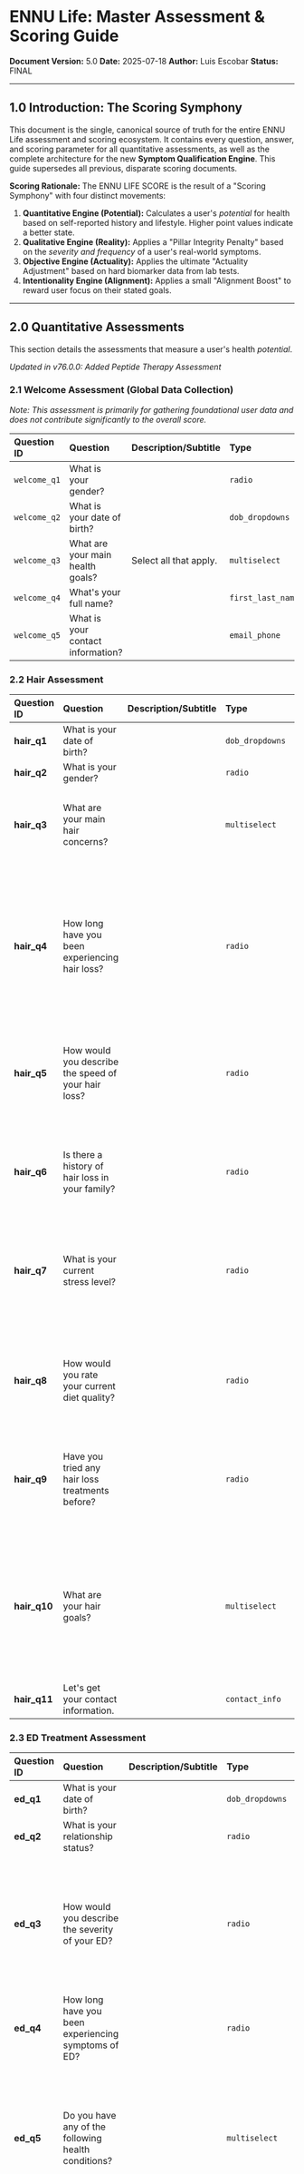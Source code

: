 # ENNU Life: Master Assessment & Scoring Guide

**Document Version:** 5.0
**Date:** 2025-07-18
**Author:** Luis Escobar
**Status:** FINAL

---

## 1.0 Introduction: The Scoring Symphony

This document is the single, canonical source of truth for the entire ENNU Life assessment and scoring ecosystem. It contains every question, answer, and scoring parameter for all quantitative assessments, as well as the complete architecture for the new **Symptom Qualification Engine**. This guide supersedes all previous, disparate scoring documents.

**Scoring Rationale:** The ENNU LIFE SCORE is the result of a "Scoring Symphony" with four distinct movements:
1.  **Quantitative Engine (Potential):** Calculates a user's *potential* for health based on self-reported history and lifestyle. Higher point values indicate a better state.
2.  **Qualitative Engine (Reality):** Applies a "Pillar Integrity Penalty" based on the *severity and frequency* of a user's real-world symptoms.
3.  **Objective Engine (Actuality):** Applies the ultimate "Actuality Adjustment" based on hard biomarker data from lab tests.
4.  **Intentionality Engine (Alignment):** Applies a small "Alignment Boost" to reward user focus on their stated goals.

---

## 2.0 Quantitative Assessments

This section details the assessments that measure a user's health *potential*.

*Updated in v76.0.0: Added Peptide Therapy Assessment*

### 2.1 Welcome Assessment (Global Data Collection)
*Note: This assessment is primarily for gathering foundational user data and does not contribute significantly to the overall score.*

| Question ID | Question | Description/Subtitle | Type | Global Key |
| :--- | :--- | :--- | :--- | :--- |
| `welcome_q1` | What is your gender? | | `radio` | `gender` |
| `welcome_q2` | What is your date of birth?| | `dob_dropdowns`| `user_dob_combined` |
| `welcome_q3` | What are your main health goals? | Select all that apply. | `multiselect`| `health_goals` |
| `welcome_q4` | What's your full name?| | `first_last_name` | `first_last_name` |
| `welcome_q5` | What is your contact information? | | `email_phone`| `email_phone` |

### 2.2 Hair Assessment

| Question ID | Question | Description/Subtitle | Type | Global Key | Options | Answer Value | Points | Category | Weight |
| :--- | :--- | :--- | :--- | :--- | :--- | :--- | :--- | :--- | :--- |
| **hair_q1** | What is your date of birth? | | `dob_dropdowns` | `user_dob_combined`| N/A | N/A | 0 | Demographics | 0 |
| **hair_q2** | What is your gender? | | `radio` | `gender` | Male | `male` | 5 | Demographics | 0.5 |
| | | | | | Female | `female` | 5 | | |
| **hair_q3** | What are your main hair concerns? | | `multiselect` | ` ` | Thinning Hair | `thinning` | 4 | Hair Health Status | 3 |
| | | | | | Receding Hairline | `receding` | 3 | | |
| | | | | | Bald Spots | `bald_spots` | 2 | | |
| | | | | | Overall Hair Loss | `overall_loss`| 1 | | |
| **hair_q4** | How long have you been experiencing hair loss?| | `radio` | ` ` | Less than 6 months| `recent` | 8 | Progression Timeline | 2 |
| | | | | | 6 months - 2 years| `moderate` | 6 | | |
| | | | | | 2-5 years | `long` | 4 | | |
| | | | | | More than 5 years| `very_long` | 2 | | |
| **hair_q5** | How would you describe the speed of your hair loss?| | `radio` | ` ` | Very Slow | `slow` | 8 | Progression Rate | 2.5 |
| | | | | | Moderate | `moderate` | 6 | | |
| | | | | | Fast | `fast` | 3 | | |
| | | | | | Very Fast | `very_fast` | 1 | | |
| **hair_q6** | Is there a history of hair loss in your family?| | `radio` | ` ` | No Family History | `none` | 9 | Genetic Factors | 2 |
| | | | | | Mother's Side | `mother` | 6 | | |
| | | | | | Father's Side | `father` | 5 | | |
| | | | | | Both Sides | `both` | 3 | | |
| **hair_q7** | What is your current stress level?| | `radio` | ` ` | Low Stress | `low` | 9 | Lifestyle Factors | 1.5 |
| | | | | | Moderate Stress | `moderate` | 7 | | |
| | | | | | High Stress | `high` | 4 | | |
| | | | | | Very High Stress | `very_high` | 2 | | |
| **hair_q8** | How would you rate your current diet quality? | | `radio` | ` ` | Excellent | `excellent` | 9 | Nutritional Support | 1.5 |
| | | | | | Good | `good` | 7 | | |
| | | | | | Fair | `fair` | 5 | | |
| | | | | | Poor | `poor` | 2 | | |
| **hair_q9** | Have you tried any hair loss treatments before?| | `radio` | ` ` | No Treatments | `none` | 7 | Treatment History | 1 |
| | | | | | Over-the-Counter | `otc` | 6 | | |
| | | | | | Prescription Meds| `prescription`| 5 | | |
| | | | | | Medical Procedures| `procedures` | 4 | | |
| **hair_q10**| What are your hair goals? | | `multiselect` | ` ` | Stop Hair Loss | `stop_loss` | 8 | Treatment Expectations | 1 |
| | | | | | Regrow Hair | `regrow` | 6 | | |
| | | | | | Thicken Hair | `thicken` | 7 | | |
| | | | | | Overall Improvement| `improve` | 8 | | |
| **hair_q11**| Let's get your contact information. | | `contact_info`| `contact_info`| N/A | N/A | N/A | N/A | N/A |

### 2.3 ED Treatment Assessment

| Question ID | Question | Description/Subtitle | Type | Global Key | Options | Answer Value | Points | Category | Weight |
| :--- | :--- | :--- | :--- | :--- | :--- | :--- | :--- | :--- | :--- |
| **ed_q1** | What is your date of birth?| | `dob_dropdowns`| `user_dob_combined` | N/A | N/A | 0 | Demographics | 0 |
| **ed_q2** | What is your relationship status?| | `radio` | ` ` | Single | `single` | 6 | Psychosocial Factors | 1 |
| | | | | | Dating | `dating` | 7 | | |
| | | | | | Married/Partnered| `married` | 8 | | |
| | | | | | Divorced/Separated| `divorced` | 5 | | |
| **ed_q3** | How would you describe the severity of your ED?| | `radio` | ` ` | Mild | `mild` | 8 | Condition Severity | 3 |
| | | | | | Moderate | `moderate` | 6 | | |
| | | | | | Severe | `severe` | 3 | | |
| | | | | | Complete | `complete` | 1 | | |
| **ed_q4** | How long have you been experiencing symptoms of ED?| | `radio` | ` ` | Less than 6 months| `recent` | 8 | Timeline | 2 |
| | | | | | 6 months - 2 years| `moderate` | 6 | | |
| | | | | | 2-5 years | `long` | 4 | | |
| | | | | | More than 5 years| `very_long` | 2 | | |
| **ed_q5** | Do you have any of the following health conditions?| | `multiselect` | ` ` | None of these | `none` | 9 | Medical Factors | 2.5 |
| | | | | | Diabetes | `diabetes` | 4 | | |
| | | | | | Heart Disease | `heart` | 3 | | |
| | | | | | High Blood Pressure| `hypertension`| 4 | | |
| **ed_q6** | Have you tried any ED treatments before?| | `radio` | ` ` | No previous treatments| `none` | 7 | Treatment History | 1 |
| | | | | | Oral medications | `oral` | 6 | | |
| | | | | | Injections | `injections` | 5 | | |
| | | | | | Vacuum devices | `devices` | 5 | | |
| **ed_q7** | Do you smoke or use tobacco products?| | `radio` | ` ` | No | `no` | 9 | Medical Factors | 1.5 |
| | | | | | Yes, socially | `yes_socially`| 4 | | |
| | | | | | Yes, daily | `yes_daily` | 2 | | |
| | | | | | I am a former smoker| `former` | 6 | | |
| **ed_q8** | How often do you exercise?| | `radio` | ` ` | Never | `never` | 3 | Physical Health | 1.5 |
| | | | | | Rarely | `rarely` | 5 | | |
| | | | | | Regularly | `regularly` | 8 | | |
| | | | | | Daily | `daily` | 9 | | |
| **ed_q9** | How would you describe your current stress level?| | `radio` | ` ` | Low | `low` | 9 | Psychological Factors | 2 |
| | | | | | Moderate | `moderate` | 7 | | |
| | | | | | High | `high` | 4 | | |
| | | | | | Very High | `very_high` | 2 | | |
| **ed_q10**| What are your primary goals for seeking treatment?| | `multiselect`| ` ` | Restore function | `restore` | 8 | Treatment Motivation | 1 |
| | | | | | Boost confidence | `confidence` | 7 | | |
| | | | | | Improve performance | `performance`| 6 | | |
| | | | | | Improve relationship| `relationship`| 8 | | |
| **ed_q11**| Are you currently taking any of the following types of medications?| | `multiselect`| ` ` | No medications | `none` | 8 | Drug Interactions | 1.5 |
| | | | | | Blood pressure meds| `blood_pressure`| 5 | | |
| | | | | | Antidepressants | `antidepressants`| 4 | | |
| | | | | | Other medications | `other` | 6 | | |
| **ed_q12**| Let's get your contact information.| | `contact_info`| `contact_info`| N/A | N/A | N/A | N/A | N/A |

### 2.4 Weight Loss Assessment

| Question ID | Question | Description/Subtitle | Type | Global Key | Options | Answer Value | Points | Category | Weight |
| :--- | :--- | :--- | :--- | :--- | :--- | :--- | :--- | :--- | :--- |
| **weight_q1**| What is your date of birth?| | `dob_dropdowns`| `user_dob_combined`| N/A | N/A | 0 | Demographics | 0 |
| **weight_q2**| What is your gender? | | `radio` | `gender` | Male | `male` | 5 | Demographics | 0.5 |
| | | | | | Female | `female` | 5 | | |
| **weight_q3**| What is your primary weight loss goal?| | `multiselect`| `health_goals`| Lose 10-20 lbs | `lose_10` | 8 | Motivation & Goals | 2 |
| | | | | | Lose 20-50 lbs | `lose_30` | 7 | | |
| | | | | | Lose 50+ lbs | `lose_50` | 6 | | |
| | | | | | Maintain current weight | `maintain` | 9 | | |
| **weight_q4**| What is your height and weight? | | `height_weight`| `height_weight`| N/A | N/A | 0 | Current Status | 0 |
| **weight_q5**| How often do you exercise? | | `radio` | ` ` | Never | `never` | 1 | Physical Activity | 2.5 |
| | | | | | 1-2 times/week | `rarely` | 3 | | |
| | | | | | 3-4 times/week | `often` | 8 | | |
| | | | | | 5+ times/week | `daily` | 9 | | |
| **weight_q6**| How would you describe your typical diet? | | `radio` | ` ` | Mostly Unhealthy | `unhealthy` | 2 | Nutrition | 3 |
| | | | | | Generally Balanced| `balanced` | 6 | | |
| | | | | | Very Healthy | `healthy` | 8 | | |
| | | | | | Strict Diet | `strict` | 7 | | |
| **weight_q7**| How many hours of sleep do you get per night?| | `radio` | ` ` | Less than 5 hours| `less_5` | 3 | Lifestyle Factors | 1.5 |
| | | | | | 5-6 hours | `5_6` | 5 | | |
| | | | | | 7-8 hours | `7_8` | 9 | | |
| | | | | | More than 8 hours| `more_8` | 8 | | |
| **weight_q8**| How would you rate your daily stress levels?| | `radio` | ` ` | Low | `low` | 9 | Psychological Factors| 1.5 |
| | | | | | Moderate | `moderate` | 7 | | |
| | | | | | High | `high` | 4 | | |
| | | | | | Very High | `very_high` | 2 | | |
| **weight_q9**| What has been your experience with weight loss in the past?| | `radio` | ` ` | Never had lasting success| `no_success`| 3 | Weight Loss History | 1 |
| | | | | | Some success, but gained it back | `some_success`| 4 | | |
| | | | | | Good success, maintained for a while| `good_success`| 6 | | |
| | | | | | This is my first serious attempt | `first_time`| 7 | | |
| **weight_q10**| Do you have any of these eating habits?| | `multiselect`| ` ` | Emotional eating| `emotional_eating`| 3 | Behavioral Patterns| 1 |
| | | | | | Late-night snacking | `late_night` | 4 | | |
| | | | | | Binge eating | `binge_eating`| 2 | | |
| | | | | | Sugary drinks | `sugary_drinks`| 3 | | |
| **weight_q11**| How motivated are you to make a change?| | `radio` | ` ` | Not very motivated| `not_motivated`| 2 | Motivation & Goals | 1 |
| | | | | | Somewhat motivated| `somewhat` | 4 | | |
| | | | | | Very motivated | `very_motivated`| 7 | | |
| | | | | | Committed and ready| `committed` | 9 | | |
| **weight_q12**| What kind of support system do you have?| | `radio` | ` ` | I'm on my own | `none` | 3 | Social Support | 1 |
| | | | | | Partner/Spouse | `partner` | 7 | | |
| | | | | | Family and Friends| `family` | 8 | | |
| | | | | | Professional (coach, etc.)| `professional`| 9 | | |
| **weight_q13**| Let's get your contact information.| | `contact_info`| `contact_info`| N/A | N/A | N/A | N/A | N/A |

### 2.5 Health Assessment

| Question ID | Question | Description/Subtitle | Type | Global Key | Options | Answer Value | Points | Category | Weight |
| :--- | :--- | :--- | :--- | :--- | :--- | :--- | :--- | :--- | :--- |
| **health_q1** | What is your date of birth? | | `dob_dropdowns` | `user_dob_combined` | N/A | N/A | 0 | Demographics | 0 |
| **health_q2** | What is your gender? | | `radio` | `gender` | Male | `male` | 5 | Demographics | 0.5 |
| | | | | | Female | `female` | 5 | | |
| **health_q3** | How would you rate your overall health? | | `radio` | ` ` | Poor | `poor` | 2 | Current Health Status | 3 |
| | | | | | Fair | `fair` | 5 | | |
| | | | | | Good | `good` | 7 | | |
| | | | | | Excellent | `excellent`| 9 | | |
| **health_q4** | What is your height and weight? | | `height_weight` | `height_weight` | N/A | N/A | N/A | N/A | N/A |
| **health_q5** | How often do you engage in moderate to intense physical activity? | | `radio` | ` ` | Rarely or Never | `rarely` | 1 | Physical Activity | 2.5 |
| | | | | | 1-2 times a week | `sometimes`| 5 | | |
| | | | | | 3-5 times a week | `often` | 8 | | |
| | | | | | Almost every day | `daily` | 9 | | |
| **health_q6** | How would you describe your typical diet? | | `radio` | ` ` | High in processed foods | `processed`| 2 | Nutrition | 2.5 |
| | | | | | A typical Western diet | `average` | 5 | | |
| | | | | | Mostly whole foods | `healthy` | 7 | | |
| | | | | | Very clean, whole foods diet | `very_healthy`| 9 | | |
| **health_q7** | How would you rate your sleep quality? | | `radio` | ` ` | Poor, I wake up tired | `poor` | 3 | Sleep & Recovery | 2 |
| | | | | | Fair, could be better| `fair` | 5 | | |
| | | | | | Good, usually restful| `good` | 7 | | |
| | | | | | Excellent, I wake up refreshed | `excellent`| 9 | | |
| **health_q8** | How well do you manage stress? | | `radio` | ` ` | I don't manage it well| `poorly` | 3 | Stress & Mental Health | 2 |
| | | | | | I have some coping methods| `somewhat` | 5 | | |
| | | | | | I manage it well | `well` | 7 | | |
| | | | | | I have a proactive routine| `proactively`| 9 | | |
| **health_q9** | Do you get regular preventive care (e.g., check-ups)? | | `radio` | ` ` | Never or rarely | `never` | 2 | Preventive Health | 1.5 |
| | | | | | Only when I have a problem| `sometimes`| 6 | | |
| | | | | | I have regular annual check-ups| `regularly`| 9 | | |
| **health_q10**| What are your main health goals? | Select all that apply. | `multiselect` | `health_goals` | Live longer | `live_longer`| 9 | Health Motivation | 1 |
| | | | | | Boost energy | `boost_energy`| 8 | | |
| | | | | | Improve sleep | `improve_sleep`| 8 | | |
| | | | | | Lose weight | `lose_weight` | 7 | | |
| | | | | | Build muscle | `build_muscle`| 7 | | |
| | | | | | Sharpen focus & memory| `sharpen_focus`| 8 | | |
| | | | | | Balance hormones | `balance_hormones`| 9 | | |
| | | | | | Improve mood | `improve_mood` | 7 | | |
| | | | | | Boost libido & performance| `boost_libido`| 8 | | |
| | | | | | Support heart health| `support_heart`| 9 | | |
| | | | | | Manage menopause | `manage_menopause`| 8 | | |
| | | | | | Increase testosterone| `increase_test`| 8 | | |
| **health_q11**| Let's get your contact information. | | `contact_info` | `contact_info` | N/A | N/A | N/A | N/A | N/A |

### 2.6 Skin Assessment

| Question ID | Question | Description/Subtitle | Type | Global Key | Options | Answer Value | Points | Category | Weight |
| :--- | :--- | :--- | :--- | :--- | :--- | :--- | :--- | :--- | :--- |
| **skin_q1** | What is your date of birth? | | `dob_dropdowns` | `user_dob_combined` | N/A | N/A | 0 | Demographics | 0 |
| **skin_q2** | What is your gender? | | `radio` | `gender` | Male | `male` | 5 | Demographics | 0.5 |
| | | | | | Female | `female` | 5 | | |
| **skin_q3** | What is your skin type? | | `radio` | ` ` | Normal | `normal` | 8 | Skin Characteristics | 2 |
| | | | | | Dry | `dry` | 6 | | |
| | | | | | Oily | `oily` | 6 | | |
| | | | | | Combination | `combination` | 7 | | |
| | | | | | Sensitive | `sensitive` | 5 | | |
| **skin_q4** | What is your primary skin concern? | | `multiselect` | ` ` | Acne & Blemishes | `acne` | 3 | Primary Skin Issue | 3 |
| | | | | | Fine Lines & Wrinkles | `aging` | 4 | | |
| | | | | | Dark Spots & Hyperpigmentation| `pigmentation`| 5 | | |
| | | | | | Redness & Rosacea | `redness` | 4 | | |
| | | | | | Dryness & Dehydration | `dullness` | 6 | | |
| **skin_q5** | How much sun exposure do you get? | | `radio` | ` ` | Rarely, I'm mostly indoors | `minimal` | 9 | Environmental Factors| 2.5 |
| | | | | | Sometimes, on weekends | `moderate` | 6 | | |
| | | | | | Daily, but I use sunscreen | `high` | 3 | | |
| **skin_q6** | How much water do you typically drink per day? | | `radio` | ` ` | Less than 4 glasses | `low` | 3 | Hydration | 1.5 |
| | | | | | 4-7 glasses | `medium` | 7 | | |
| | | | | | 8 or more glasses | `high` | 9 | | |
| **skin_q7** | What is your current skincare routine?| | `radio` | ` ` | None | `none` | 2 | Current Regimen | 1 |
| | | | | | Basic (cleanse, moisturize, SPF) | `basic` | 6 | | |
| | | | | | Advanced (serums, exfoliants, etc.)| `advanced`| 8 | | |
| **skin_q8** | Does your routine include active ingredients like retinoids or antioxidants? | | `radio` | ` ` | No | `no` | 5 | Advanced Care | 1.5 |
| | | | | | Yes | `yes` | 9 | | |
| | | | | | I'm not sure | `not_sure` | 4 | | |
| **skin_q9** | How does your skin typically react to new products?| | `multiselect` | ` ` | No reaction | `none` | 9 | Skin Reactivity | 1.5 |
| | | | | | Becomes red or flushed| `redness` | 4 | | |
| | | | | | I get breakouts | `breakouts` | 4 | | |
| | | | | | It feels itchy or irritated| `itchiness`| 3 | | |
| | | | | | Becomes dry and tight | `dryness` | 5 | | |
| **skin_q10** | Which of these lifestyle factors apply to you? | | `multiselect` | ` ` | I smoke | `smoker` | 3 | Lifestyle & Diet | 2 |
| | | | | | I have high stress levels | `high_stress`| 4 | | |
| | | | | | I have poor sleep quality| `poor_sleep` | 4 | | |
| | | | | | My diet is high in sugar/processed foods| `high_sugar_diet`| 3 | | |
| **skin_q11** | Let's get your contact information. | | `contact_info` | `contact_info` | N/A | N/A | N/A | N/A | N/A |

### 2.7 Sleep Assessment

| Question ID | Question | Description/Subtitle | Type | Global Key | Options | Answer Value | Points | Category | Weight |
| :--- | :--- | :--- | :--- | :--- | :--- | :--- | :--- | :--- | :--- |
| **sleep_q1** | On average, how many hours of sleep do you get per night?| | `radio` | ` ` | Less than 5 hours | `less_than_5`| 2 | Sleep Duration | 2.5 |
| | | | | | 5-6 hours | `5_to_6` | 4 | | |
| | | | | | 7-8 hours (Recommended)| `7_to_8` | 9 | | |
| | | | | | 9 or more hours | `more_than_9`| 7 | | |
| **sleep_q2** | How would you rate the quality of your sleep?| | `radio` | ` ` | Very Poor | `very_poor` | 1 | Sleep Quality | 3 |
| | | | | | Poor | `poor` | 3 | | |
| | | | | | Fair | `fair` | 5 | | |
| | | | | | Good | `good` | 8 | | |
| **sleep_q3** | How often do you wake up during the night?| | `radio` | ` ` | Frequently (3+ times)| `frequently` | 2 | Sleep Continuity | 2 |
| | | | | | Sometimes (1-2 times)| `sometimes` | 5 | | |
| | | | | | Rarely | `rarely` | 8 | | |
| | | | | | Never | `never` | 9 | | |
| **sleep_q4** | Once in bed, how long does it take you to fall asleep?| | `radio` | ` ` | > 45 minutes | `long` | 2 | Sleep Latency | 2 |
| | | | | | 30-45 minutes | `moderate` | 5 | | |
| | | | | | 15-30 minutes | `short` | 8 | | |
| | | | | | < 15 minutes | `very_short` | 9 | | |
| **sleep_q5** | How often do you feel drowsy or have the urge to nap during the day? | | `radio` | ` ` | Often | `often` | 2 | Daytime Function | 2.5 |
| | | | | | Sometimes | `sometimes` | 5 | | |
| | | | | | Rarely or Never | `rarely` | 9 | | |
| **sleep_q6** | Which do you do within an hour of your intended bedtime?| Select all that apply. | `multiselect`| ` ` | Use phone/TV/computer | `screen_time` | 3 | Sleep Hygiene | 1.5 |
| | | | | | Consume caffeine | `caffeine` | 2 | | |
| | | | | | Eat a large meal | `large_meal` | 4 | | |
| | | | | | Engage in vigorous exercise | `exercise` | 4 | | |
| **sleep_q7** | Which of the following do you use to help you sleep? | Select all that apply. | `multiselect` | ` ` | None | `none` | 9 | Sleep Dependency | 1.5 |
| | | | | | Melatonin | `melatonin` | 6 | | |
| | | | | | Herbal supplements (e.g., Valerian)| `herbal_supplements`| 5 | | |
| | | | | | Over-the-counter sleep aids| `otc_sleep_aids` | 4 | | |
| | | | | | Prescription sleep medication| `prescription_meds`| 2 | | |
| **sleep_q8** | Let's get your contact information.| | `contact_info`| `contact_info`| N/A | N/A | N/A | N/A | N/A |

### 2.8 Hormone Assessment

| Question ID | Question | Description/Subtitle | Type | Global Key | Options | Answer Value | Points | Category | Weight |
| :--- | :--- | :--- | :--- | :--- | :--- | :--- | :--- | :--- | :--- |
| **hormone_q1**| Which of these symptoms have you been experiencing?| Select all that apply. | `multiselect` | ` ` | Fatigue or lack of energy| `fatigue_energy`| 2 | Symptom Severity | 3 |
| | | | | | Unexplained weight gain...| `weight_fluctuations`| 2 | | |
| | | | | | Mood swings...| `mood_swings` | 2 | | |
| | | | | | Decreased sex drive | `libido_changes`| 2 | | |
| | | | | | Difficulty sleeping | `sleep_issues` | 2 | | |
| | | | | | Changes in skin or hair...| `skin_hair_changes`| 2 | | |
| | | | | | None of the above | `none` | 9 | | |
| **hormone_q2**| In the last month, have you frequently experienced: | Select all that apply. | `multiselect` | ` ` | Irritability | `irritability` | 4 | Mood & Cognition | 2.5 |
| | | | | | Anxiety | `anxiety` | 4 | | |
| | | | | | Low Mood | `low_mood` | 3 | | |
| | | | | | Brain Fog | `brain_fog` | 3 | | |
| **hormone_q3**| How would you describe your energy levels?| | `radio` | ` ` | Consistently low | `consistently_low`| 2 | Vitality | 2 |
| | | | | | I crash in the afternoon| `afternoon_crash`| 4 | | |
| | | | | | Generally stable | `stable` | 7 | | |
| | | | | | High and consistent | `high_energy` | 9 | | |
| **hormone_q4** | How would you describe your ability to focus on complex tasks? | | `radio` | ` ` | Very difficult | `difficult` | 3 | Mental Acuity | 2 |
| | | | | | Somewhat difficult | `somewhat` | 5 | | |
| | | | | | No issues with focus | `no_issues` | 9 | | |
| **hormone_q5**| How many servings of cruciferous vegetables do you eat per week? | (e.g., broccoli, cauliflower, cabbage) | `radio` | ` ` | 0-1 servings | `zero_one` | 3 | Diet & Lifestyle | 1.5 |
| | | | | | 2-3 servings | `two_three` | 6 | | |
| | | | | | 4+ servings | `four_plus` | 9 | | |
| **hormone_q6**| Let's get your contact information.| | `contact_info`| `contact_info`| N/A | N/A | N/A | N/A | N/A |

### 2.9 Menopause Assessment

| Question ID | Question | Description/Subtitle | Type | Global Key | Options | Answer Value | Points | Category | Weight |
| :--- | :--- | :--- | :--- | :--- | :--- | :--- | :--- | :--- | :--- |
| **menopause_q1**| Which of the following best describes your current stage? | | `radio` | ` ` | I have not yet started menopause| `not_started` | 9 | Menopause Stage | 1 |
| | | | | | Perimenopause | `perimenopause`| 5 | | |
| | | | | | Menopause | `menopause` | 3 | | |
| | | | | | Post-menopause | `post_menopause`| 4 | | |
| **menopause_q2**| Which of these symptoms are you experiencing?| Select all that apply. | `multiselect` | ` ` | Hot flashes | `hot_flashes` | 2 | Symptom Severity | 3 |
| | | | | | Night sweats | `night_sweats`| 2 | | |
| | | | | | Sleep disturbances| `sleep_disturbances`| 2 | | |
| | | | | | Mood changes or irritability| `mood_changes`| 2 | | |
| | | | | | Vaginal dryness | `vaginal_dryness`| 2 | | |
| | | | | | None of the above | `none` | 9 | | |
| **menopause_q3**| In the last month, have you frequently experienced:| Select all that apply. | `multiselect` | ` ` | Irritability or Anxiety | `mood_issues` | 3 | Mood & Cognition | 2.5 |
| | | | | | Low Mood or Depression | `low_mood` | 3 | | |
| | | | | | Brain Fog or Memory Lapses | `brain_fog` | 2 | | |
| **menopause_q4**| How would you describe your ability to recover from exercise?| | `radio` | ` ` | Slower than it used to be | `slower` | 4 | Physical Performance | 2 |
| | | | | | About the same | `same` | 7 | | |
| | | | | | I recover quickly | `quickly` | 9 | | |
| **menopause_q5**| Have you noticed changes in how your body stores fat?| | `radio` | ` ` | No change | `no_change` | 8 | Body Composition | 2 |
| | | | | | Minor increase, especially abdomen | `minor` | 5 | | |
| | | | | | Significant increase | `significant` | 2 | | |
| **menopause_q6**| Are you currently using or have you previously used HRT? | | `radio` | ` ` | Never | `never` | 7 | Treatment History | 1.5 |
| | | | | | Currently using | `currently` | 5 | | |
| | | | | | Used in the past | `previously` | 6 | | |
| **menopause_q7**| Let's get your contact information. | | `contact_info` | `contact_info`| N/A | N/A | N/A | N/A | N/A |

### 2.10 Testosterone Assessment

| Question ID | Question | Description/Subtitle | Type | Global Key | Options | Answer Value | Points | Category | Weight |
| :--- | :--- | :--- | :--- | :--- | :--- | :--- | :--- | :--- | :--- |
| **testosterone_q1**| Which of the following symptoms...apply to you? | Select all that apply. | `multiselect`| ` ` | Low sex drive (libido)| `low_libido` | 2 | Symptom Severity | 3 |
| | | | | | Lack of energy or fatigue| `fatigue` | 2 | | |
| | | | | | Reduced muscle mass...| `reduced_muscle`| 2 | | |
| | | | | | Increase in body fat | `increased_fat` | 2 | | |
| | | | | | Difficulty with erections| `erectile_dysfunction`| 2 | | |
| | | | | | None of the above | `none` | 9 | | |
| **testosterone_q2**| In the last month, have you frequently experienced: | Select all that apply. | `multiselect` | ` ` | Irritability | `irritability` | 4 | Mood & Cognition | 2.5 |
| | | | | | Lack of Motivation| `low_motivation`| 3 | | |
| | | | | | "Brain Fog" | `brain_fog` | 3 | | |
| **testosterone_q3**| How would you describe your physical endurance or stamina? | | `radio` | ` ` | Decreased significantly | `decreased` | 3 | Physical Performance | 2 |
| | | | | | Somewhat decreased | `somewhat` | 5 | | |
| | | | | | Has not changed | `no_change` | 8 | | |
| **testosterone_q4**| How would you describe your ability to build...muscle? | | `radio` | ` ` | Very difficult | `very_difficult`| 2 | Anabolic Response | 2 |
| | | | | | Somewhat difficult| `somewhat_difficult`| 4 | | |
| | | | | | Moderate | `moderate` | 6 | | |
| | | | | | Relatively easy | `easy` | 8 | | |
| **testosterone_q5**| How would you describe your energy levels and motivation?| | `radio` | ` ` | Very low | `very_low` | 2 | Vitality & Drive | 2 |
| | | | | | Lower than usual | `lower_than_usual`| 4 | | |
| | | | | | Normal | `normal` | 7 | | |
| | | | | | High | `high` | 9 | | |
| **testosterone_q6**| Let's get your contact information. | | `contact_info`| `contact_info`| N/A | N/A | N/A | N/A | N/A |

---

## 3.0 Qualitative Engine: The Symptom Qualification Engine

This section details the new assessment and logic that measures a user's health *reality*. This engine provides a far more nuanced and accurate picture than a simple symptom checklist.

*Note: The Health Optimization assessment will be defined in the configuration with the flag `'assessment_engine' => 'qualitative'` to ensure it is processed by the correct engine.*

### 3.1 User Experience: Two-Stage Symptom Qualification

The user will be presented with a dynamic, two-stage assessment:
1.  **Stage 1: Symptom Identification:** The user selects all symptoms they are currently experiencing from a high-level list.
2.  **Stage 2: Symptom Qualification:** For *each symptom selected*, a sub-form immediately appears, prompting the user to provide crucial context by qualifying the symptom's **Severity** and **Frequency**.

### 3.2 Health Optimization Assessment Questions

This assessment is a single logical unit, but is presented to the user in two dynamic stages.

#### Stage 1: Symptom Identification

| Question ID | Question | Description/Subtitle | Type | Options (Select all that apply) |
| :--- | :--- | :--- | :--- | :--- |
| `symptom_q1` | How have your overall energy levels been feeling lately? | | `multiselect` | Fatigue, Chronic Fatigue |
| `symptom_q2` | Have you noticed any lack of drive or motivation? | | `multiselect` | Lack of Motivation, Procrastination, Apathy or Indifference |
| `symptom_q3` | Are you finding it harder to stay active or perform physically?| | `multiselect` | Reduced Physical Performance, Decreased Physical Activity |
| `symptom_q4` | How's your sleep been? | | `multiselect` | Poor Sleep, Sleep Problems, Sleep Disturbance |
| `symptom_q5` | Have you been dealing with any night-time discomforts? | | `multiselect` | Night Sweats, Feeling Overheated During the Day, Excessive Sweating (General) |
| `symptom_q6` | What about your mood—any ups and downs or changes lately? | | `multiselect` | Mood Swings, Mood Changes, Change in Personality |
| `symptom_q7` | Are you feeling more anxious, depressed, or irritable? | | `multiselect` | Anxiety, Depression, Irritability |
| `symptom_q8` | How's your self-confidence or esteem been holding up? | | `multiselect` | Low Self-Esteem, Negative Self-Talk, Feeling of Worthlessness |
| `symptom_q9` | Have you experienced any fog or confusion in your thinking? | | `multiselect` | Brain Fog, Confusion, Cognitive Decline |
| `symptom_q10`| Any trouble with memory or concentration? | | `multiselect` | Memory Loss, Poor Concentration |
| `symptom_q11`| Have you noticed issues with language or coordination? | | `multiselect` | Language Problems, Poor Coordination |
| `symptom_q12`| What about your libido or sexual health—any changes there?| | `multiselect` | Low Sex Drive (Libido), Decreased Spontaneous Arousal, Difficulty Reaching Orgasm |
| `symptom_q13`| Are you experiencing any sexual function difficulties? | | `multiselect` | Erectile Dysfunction, Vaginal Dryness, Infertility |
| `symptom_q14`| Have you had any hot flashes or similar sensations? | | `multiselect` | Hot Flashes, Sudden Chills, Facial Flushing |
| `symptom_q15`| Let's talk about physical strength—any weakness or loss of muscle?| | `multiselect` | Muscle Weakness, Weakness, Muscle Loss, Muscle Mass Loss |
| `symptom_q16`| How's your mobility and balance been? | | `multiselect` | Decreased Mobility, Poor Balance |
| `symptom_q17`| After activity, do you find recovery taking longer? | | `multiselect` | Slow Recovery, Prolonged Soreness |
| `symptom_q18`| Any joint pain or related discomforts? | | `multiselect` | Joint Pain, Joint Stiffness, Muscle Aches |
| `symptom_q19`| On the heart side, have you felt any chest pain or shortness of breath?| | `multiselect` | Chest Pain, Shortness of Breath |
| `symptom_q20`| What about palpitations, lightheadedness, or swelling? | | `multiselect` | Palpitations, Lightheadedness, Swelling |
| `symptom_q21`| How's your exercise tolerance—any issues pushing yourself?| | `multiselect` | Poor Exercise Tolerance, Out of Breath Easily, Fatigue After Minimal Exertion |
| `symptom_q22`| Have you noticed changes in your blood pressure? | | `multiselect` | Known High Blood Pressure, Dizziness or Lightheadedness, Frequent Headaches |
| `symptom_q23`| Let's check on body composition—any increases in fat? | | `multiselect` | Increased Body Fat, Abdominal Fat Gain, Weight Changes |
| `symptom_q24`| Is your metabolism feeling slower, or any blood sugar irregularities?| | `multiselect` | Slow Metabolism, Blood Glucose Dysregulation |
| `symptom_q25`| Finally, have you been getting sick more often, or noticing skin issues?| | `multiselect` | Frequent Illness, Itchy Skin, Slow Healing Wounds |

### 3.3 Symptom-to-Vector Map

Each identified symptom is mapped to one or more **Health Optimization Vectors**.

| Symptom | Mapped Vector(s) |
| :--- | :--- |
| Abdominal Fat Gain | Weight Loss |
| Anxiety | Hormones |
| Blood Glucose Dysregulation | Weight Loss |
| Brain Fog | Energy, Cognitive Health |
| Change in Personality | Cognitive Health |
| Chest Pain | Heart Health |
| Chronic Fatigue | Longevity |
| Cognitive Decline | Longevity |
| Confusion | Cognitive Health |
| Decreased Mobility | Strength |
| Decreased Physical Activity | Longevity |
| Depression | Hormones |
| Erectile Dysfunction | Hormones, Heart Health, Libido |
| Fatigue | Energy, Heart Health, Weight Loss, Strength |
| Frequent Illness | Energy, Longevity |
| High Blood Pressure | Weight Loss |
| Hot Flashes | Hormones |
| Increased Body Fat | Weight Loss |
| Infertility | Hormones, Libido |
| Irritability | Hormones |
| Itchy Skin | Longevity |
| Joint Pain | Weight Loss, Strength |
| Joint Stiffness | Strength, Longevity |
| Lack of Motivation | Energy, Mind |
| Language Problems | Cognitive Health |
| Lightheadedness | Heart Health |
| Low Libido | Hormones, Libido |
| Low Self-Esteem | Libido |
| Memory Loss | Cognitive Health |
| Mood Changes | Cognitive Health |
| Mood Swings | Hormones |
| Muscle Aches | Strength, Energy |
| Muscle Loss | Strength, Longevity |
| Muscle Mass Loss | Strength |
| Muscle Weakness | Energy |
| Night Sweats | Hormones |
| Out of Breath Easily | Heart Health, Energy |
| Palpitations | Heart Health |
| Poor Balance | Strength |
| Poor Concentration | Cognitive Health |
| Poor Coordination | Cognitive Health |
| Poor Exercise Tolerance | Heart Health |
| Poor Sleep | Energy |
| Prolonged Soreness | Strength |
| Reduced Physical Performance | Energy, Weight Loss |
| Shortness of Breath | Heart Health |
| Sleep Disturbance | Cognitive Health |
| Sleep Problems | Weight Loss |
| Slow Healing Wounds | Longevity |
| Slow Metabolism | Weight Loss |
| Slow Recovery | Strength |
| Swelling | Heart Health |
| Sudden Chills | Hormones |
| Vaginal Dryness | Hormones, Libido |
| Weakness | Strength |
| Weight Changes | Longevity |

### 3.4 Pillar Integrity Penalty Matrix

The core of the engine. It uses the user's qualified responses (Severity and Frequency) for each Vector to determine the precise penalty to apply to the corresponding Pillar. The highest penalty per pillar is the one that is used.

| Health Optimization Vector | Severity | Frequency | Pillar Impacted | Penalty Value |
| :--- | :--- | :--- | :--- | :--- |
| **Heart Health** | Severe | Daily | **Body** | **-20%** |
| | Severe | A few times a week | | -18% |
| | Moderate | Daily | | -15% |
| | ... | ... | | ... |
| **Cognitive Health**| Severe | Daily | **Mind** | **-20%** |
| | ... | ... | | ... |
| **Hormones** | Severe | Daily | **Body** | -10% |
| | ... | ... | | ... |
| **Weight Loss** | Severe | Daily | **Lifestyle** | -10% |
| | ... | ... | | ... |
| **Strength** | Severe | Daily | **Body** | -10% |
| | ... | ... | | ... |
| **Longevity** | Severe | Daily | **Lifestyle** | -10% |
| | ... | ... | | ... |
| **Energy** | Severe | Daily | **Lifestyle** | -8% |
| | Moderate | Daily | | -6% |
| | ... | ... | | ... |
| **Libido** | Severe | Daily | **Mind** | -8% |
| | ... | ... | | ... |

*(Note: This is an illustrative, not exhaustive, representation of the final penalty matrix.)* 